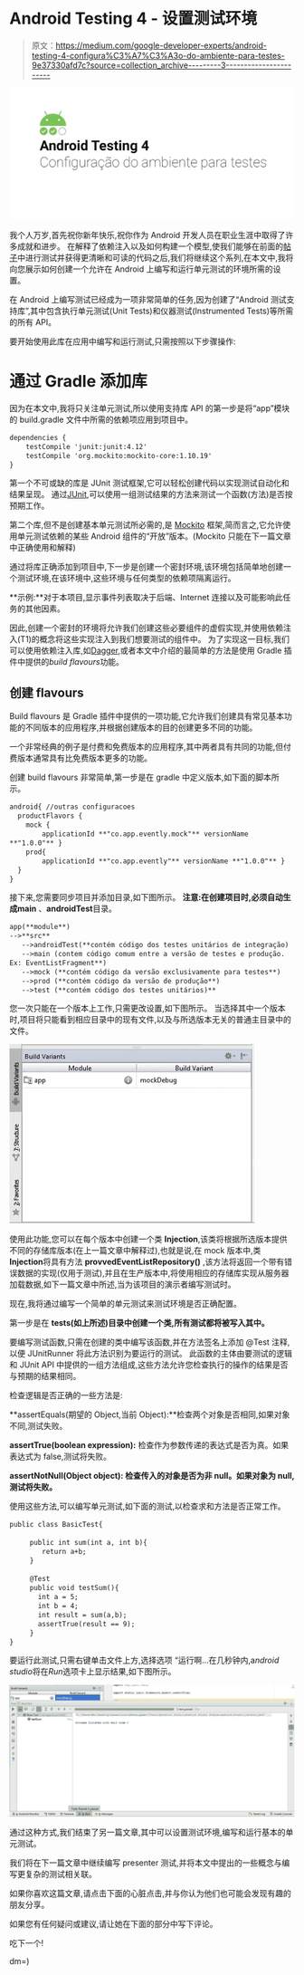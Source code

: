 # Android Testing 4 - 设置测试环境

> 原文：<https://medium.com/google-developer-experts/android-testing-4-configura%C3%A7%C3%A3o-do-ambiente-para-testes-9e37330afd7c?source=collection_archive---------3----------------------->

![](img/6d83bcb2d2784caff0a4c80c33a3e255.png)

我个人万岁,首先祝你新年快乐,祝你作为 Android 开发人员在职业生涯中取得了许多成就和进步。
在解释了依赖注入以及如何构建一个模型,使我们能够在前面的[帖子](/google-developer-experts/android-testing-part-3-mvp-model-e-dependency-injection-32a9036d18d6#.iiceogq9e)中进行测试并获得更清晰和可读的代码之后,我们将继续这个系列,在本文中,我将向您展示如何创建一个允许在 Android 上编写和运行单元测试的环境所需的设置。

在 Android 上编写测试已经成为一项非常简单的任务,因为创建了“Android 测试支持库”,其中包含执行单元测试(Unit Tests)和仪器测试(Instrumented Tests)等所需的所有 API。

要开始使用此库在应用中编写和运行测试,只需按照以下步骤操作:

# 通过 Gradle 添加库

因为在本文中,我将只关注单元测试,所以使用支持库 API 的第一步是将“app”模块的 build.gradle 文件中所需的依赖项应用到项目中。

```
dependencies {
    testCompile 'junit:junit:4.12'
    testCompile 'org.mockito:mockito-core:1.10.19'
}
```

第一个不可或缺的库是 JUnit 测试框架,它可以轻松创建代码以实现测试自动化和结果呈现。
通过[JUnit](http://junit.org/junit4/),可以使用一组测试结果的方法来测试一个函数(方法)是否按预期工作。

第二个库,但不是创建基本单元测试所必需的,是 [Mockito](https://github.com/mockito/mockito) 框架,简而言之,它允许使用单元测试依赖的某些 Android 组件的“开放”版本。(Mockito 只能在下一篇文章中正确使用和解释)

通过将库正确添加到项目中,下一步是创建一个密封环境,该环境包括简单地创建一个测试环境,在该环境中,这些环境与任何类型的依赖项隔离运行。

**示例:**对于本项目,显示事件列表取决于后端、Internet 连接以及可能影响此任务的其他因素。

因此,创建一个密封的环境将允许我们创建这些必要组件的虚假实现,并使用依赖注入(T1)的概念将这些实现注入到我们想要测试的组件中。
为了实现这一目标,我们可以使用依赖注入库,如[Dagger](http://square.github.io/dagger/),或者本文中介绍的最简单的方法是使用 Gradle 插件中提供的*build flavours*功能。

## 创建 flavours

Build flavours 是 Gradle 插件中提供的一项功能,它允许我们创建具有常见基本功能的不同版本的应用程序,并根据创建版本的目的创建更多不同的功能。

一个非常经典的例子是付费和免费版本的应用程序,其中两者具有共同的功能,但付费版本通常具有比免费版本更多的功能。

创建 build flavours 非常简单,第一步是在 gradle 中定义版本,如下面的脚本所示。

```
android{ //outras configuracoes
  productFlavors {
    mock {
        applicationId **"co.app.evently.mock"** versionName **"1.0.0"** }
    prod{
        applicationId **"co.app.evently"** versionName **"1.0.0"** }
  }
}
```

接下来,您需要同步项目并添加目录,如下图所示。
**注意:**在创建项目时,必须自动生成**main** 、**androidTest**目录。

```
app(**module**)
-->**src**
   -->androidTest(**contém código dos testes unitários de integração)
   -->main (contem código comum entre a versão de testes e produção. Ex: EventListFragment**)
   -->mock (**contém código da versão exclusivamente para testes**)
   -->prod (**contém código da versão de produção**)
   -->test (**contém código dos testes unitários)**
```

您一次只能在一个版本上工作,只需更改设置,如下图所示。
当选择其中一个版本时,项目将只能看到相应目录中的现有文件,以及与所选版本无关的普通主目录中的文件。

![](img/e18887bb35a206c4df36a53651cd2bfc.png)

使用此功能,您可以在每个版本中创建一个类 **Injection**,该类将根据所选版本提供不同的存储库版本(在上一篇文章中解释过),也就是说,在 mock 版本中,类 **Injection**将具有方法 **provvedEventListRepository()** ,该方法将返回一个带有错误数据的实现(仅用于测试),并且在生产版本中,将使用相应的存储库实现从服务器加载数据,如下一篇文章中所述,当为该项目的演示者编写测试时。

现在,我将通过编写一个简单的单元测试来测试环境是否正确配置。

第一步是在 **tests(如上所述)目录中创建一个类,所有测试都将被写入其中。**

要编写测试函数,只需在创建的类中编写该函数,并在方法签名上添加 @Test 注释,以便 JUnitRunner 将此方法识别为要运行的测试。
此函数的主体由要测试的逻辑和 JUnit API 中提供的一组方法组成,这些方法允许您检查执行的操作的结果是否与预期的结果相同。

检查逻辑是否正确的一些方法是:

**assertEquals(期望的 Object,当前 Object):**检查两个对象是否相同,如果对象不同,测试失败。

**assertTrue(boolean expression):** 检查作为参数传递的表达式是否为真。如果表达式为 false,测试将失败。

**assertNotNull(Object object): 检查传入的对象是否为非 null。如果对象为 null,测试将失败。**

使用这些方法,可以编写单元测试,如下面的测试,以检查求和方法是否正常工作。

```
public class BasicTest{

     public int sum(int a, int b){
        return a+b;
     }

     @Test
     public void testSum(){
       int a = 5;
       int b = 4;
       int result = sum(a,b);
       assertTrue(result == 9);
     }
}
```

要运行此测试,只需右键单击文件上方,选择选项 “运行啊...<nome da="" class="">在几秒钟内,a*ndroid studio*将在*Run*选项卡上显示结果,如下图所示。</nome>

![](img/3969869ece009f5e80b0d79e30015690.png)

通过这种方式,我们结束了另一篇文章,其中可以设置测试环境,编写和运行基本的单元测试。

我们将在下一篇文章中继续编写 presenter 测试,并将本文中提出的一些概念与编写更复杂的测试相关联。

如果你喜欢这篇文章,请点击下面的心脏点击,并与你认为他们也可能会发现有趣的朋友分享。

如果您有任何疑问或建议,请让她在下面的部分中写下评论。

吃下一个!

dm=)